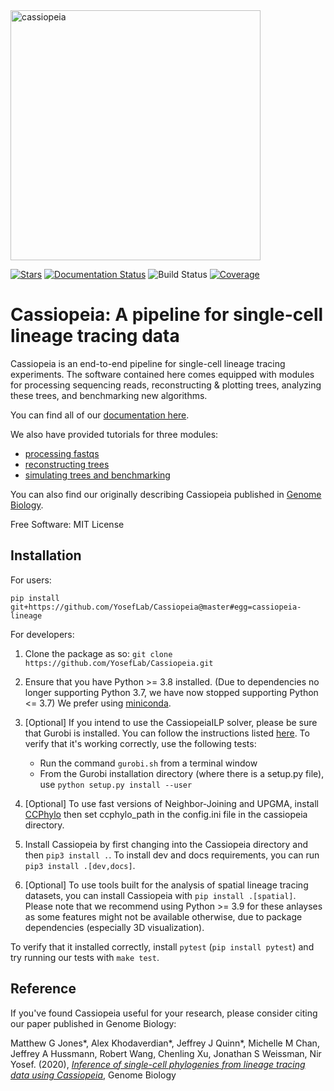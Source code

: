 <img src="https://github.com/YosefLab/cassiopeia/blob/master/docs/_static/logo.png?raw=true" width="400" alt="cassiopeia">

[![Stars](https://img.shields.io/github/stars/YosefLab/cassiopeia?logo=GitHub&color=yellow)](https://github.com/YosefLab/cassiopeia/stargazers)
[![Documentation Status](https://readthedocs.org/projects/cassiopeia/badge/?version=latest)](https://cassiopeia.readthedocs.io/en/stable/?badge=stable)
![Build
Status](https://github.com/YosefLab/cassiopeia/workflows/cassiopeia/badge.svg)
[![Coverage](https://codecov.io/gh/YosefLab/cassiopeia/branch/master/graph/badge.svg)](https://codecov.io/gh/YosefLab/cassiopeia)

Cassiopeia: A pipeline for single-cell lineage tracing data
=============================================================

Cassiopeia is an end-to-end pipeline for single-cell lineage tracing experiments.
The software contained here comes equipped with modules for processing sequencing reads,
reconstructing & plotting trees, analyzing these trees, and benchmarking new algorithms.

You can find all of our [documentation here](https://cassiopeia-lineage.readthedocs.io/en/latest/index.html).

We also have provided tutorials for three modules:

- [processing fastqs](https://github.com/YosefLab/Cassiopeia/blob/master/notebooks/preprocess.ipynb)
- [reconstructing trees](https://github.com/YosefLab/Cassiopeia/blob/master/notebooks/reconstruct.ipynb)
- [simulating trees and benchmarking](https://github.com/YosefLab/Cassiopeia/blob/master/notebooks/benchmark.ipynb)


You can also find our originally describing Cassiopeia published in [Genome Biology](https://genomebiology.biomedcentral.com/articles/10.1186/s13059-020-02000-8).

Free Software: MIT License

Installation
--------------

For users:

```
pip install git+https://github.com/YosefLab/Cassiopeia@master#egg=cassiopeia-lineage
```

For developers:

1. Clone the package as so: ``git clone https://github.com/YosefLab/Cassiopeia.git``

2. Ensure that you have Python >= 3.8 installed. (Due to dependencies no longer supporting Python 3.7, we have now stopped supporting Python <= 3.7) We prefer using [miniconda](https://docs.conda.io/en/latest/miniconda.html).

3. [Optional] If you intend to use the CassiopeiaILP solver, please be sure that Gurobi is installed. You can follow the instructions listed [here](http://www.gurobi.com/academia/for-universities). To verify that it's working correctly, use the following tests:
    * Run the command ``gurobi.sh`` from a terminal window
    * From the Gurobi installation directory (where there is a setup.py file), use ``python setup.py install --user``

4. [Optional] To use fast versions of Neighbor-Joining and UPGMA, install [CCPhylo](https://bitbucket.org/genomicepidemiology/ccphylo/src/master/) then set ccphylo_path in the config.ini file in the cassiopeia directory.

5. Install Cassiopeia by first changing into the Cassiopeia directory and then `pip3 install .`. To install dev and docs requirements, you can run `pip3 install .[dev,docs]`.

6. [Optional] To use tools built for the analysis of spatial lineage tracing datasets, you can install Cassiopeia with `pip install .[spatial]`. Please note that we recommend using Python >= 3.9 for these anlayses as some features might not be available otherwise, due to package dependencies (especially 3D visualization).

To verify that it installed correctly, install `pytest` (`pip install pytest`) and try running our tests with `make test`.

Reference
----------------------

If you've found Cassiopeia useful for your research, please consider citing our paper published in Genome Biology:


Matthew G Jones*, Alex Khodaverdian*, Jeffrey J Quinn*, Michelle M Chan, Jeffrey A Hussmann, Robert Wang, Chenling Xu, Jonathan S Weissman, Nir Yosef. (2020), [*Inference of single-cell phylogenies from lineage tracing data using Cassiopeia*](https://genomebiology.biomedcentral.com/articles/10.1186/s13059-020-02000-8), Genome Biology

